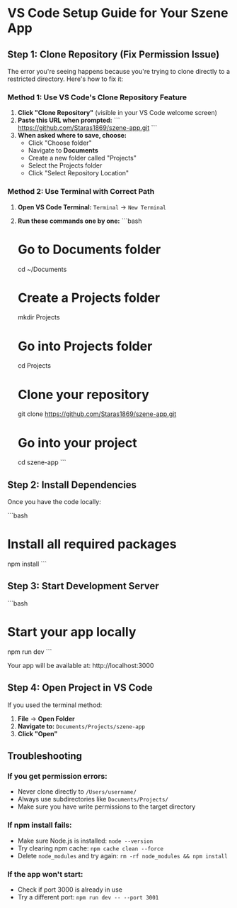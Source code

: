 # VS Code Setup Guide for Your Szene App

## Step 1: Clone Repository (Fix Permission Issue)

The error you're seeing happens because you're trying to clone directly to a restricted directory. Here's how to fix it:

### Method 1: Use VS Code's Clone Repository Feature

1. **Click "Clone Repository"** (visible in your VS Code welcome screen)
2. **Paste this URL when prompted:**
   \`\`\`
   https://github.com/Staras1869/szene-app.git
   \`\`\`
3. **When asked where to save, choose:**
   - Click "Choose folder"
   - Navigate to **Documents**
   - Create a new folder called "Projects" 
   - Select the Projects folder
   - Click "Select Repository Location"

### Method 2: Use Terminal with Correct Path

1. **Open VS Code Terminal:** `Terminal` → `New Terminal`
2. **Run these commands one by one:**
   \`\`\`bash
   # Go to Documents folder
   cd ~/Documents
   
   # Create a Projects folder
   mkdir Projects
   
   # Go into Projects folder
   cd Projects
   
   # Clone your repository
   git clone https://github.com/Staras1869/szene-app.git
   
   # Go into your project
   cd szene-app
   \`\`\`

## Step 2: Install Dependencies

Once you have the code locally:

\`\`\`bash
# Install all required packages
npm install
\`\`\`

## Step 3: Start Development Server

\`\`\`bash
# Start your app locally
npm run dev
\`\`\`

Your app will be available at: http://localhost:3000

## Step 4: Open Project in VS Code

If you used the terminal method:
1. **File** → **Open Folder**
2. **Navigate to:** `Documents/Projects/szene-app`
3. **Click "Open"**

## Troubleshooting

### If you get permission errors:
- Never clone directly to `/Users/username/` 
- Always use subdirectories like `Documents/Projects/`
- Make sure you have write permissions to the target directory

### If npm install fails:
- Make sure Node.js is installed: `node --version`
- Try clearing npm cache: `npm cache clean --force`
- Delete `node_modules` and try again: `rm -rf node_modules && npm install`

### If the app won't start:
- Check if port 3000 is already in use
- Try a different port: `npm run dev -- --port 3001`
